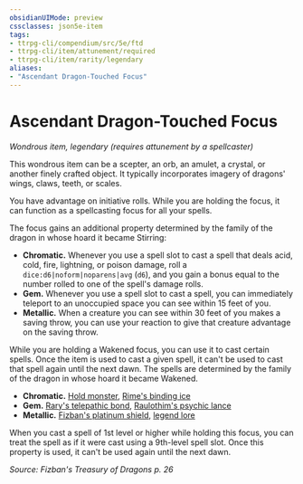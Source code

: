 ```yaml
---
obsidianUIMode: preview
cssclasses: json5e-item
tags:
- ttrpg-cli/compendium/src/5e/ftd
- ttrpg-cli/item/attunement/required
- ttrpg-cli/item/rarity/legendary
aliases: 
- "Ascendant Dragon-Touched Focus"
---
```

# Ascendant Dragon-Touched Focus
*Wondrous item, legendary (requires attunement by a spellcaster)*  



This wondrous item can be a scepter, an orb, an amulet, a crystal, or another finely crafted object. It typically incorporates imagery of dragons' wings, claws, teeth, or scales.

You have advantage on initiative rolls. While you are holding the focus, it can function as a spellcasting focus for all your spells.

The focus gains an additional property determined by the family of the dragon in whose hoard it became Stirring:

- **Chromatic.** Whenever you use a spell slot to cast a spell that deals acid, cold, fire, lightning, or poison damage, roll a `dice:d6|noform|noparens|avg` (`d6`), and you gain a bonus equal to the number rolled to one of the spell's damage rolls.  
- **Gem.** Whenever you use a spell slot to cast a spell, you can immediately teleport to an unoccupied space you can see within 15 feet of you.  
- **Metallic.** When a creature you can see within 30 feet of you makes a saving throw, you can use your reaction to give that creature advantage on the saving throw.  

While you are holding a Wakened focus, you can use it to cast certain spells. Once the item is used to cast a given spell, it can't be used to cast that spell again until the next dawn. The spells are determined by the family of the dragon in whose hoard it became Wakened.

- **Chromatic.** [Hold monster](Інструменти%20ДМ/CLI/spells/hold-monster-xphb.md), [Rime's binding ice](Інструменти%20ДМ/CLI/spells/rimes-binding-ice-ftd.md)  
- **Gem.** [Rary's telepathic bond](Інструменти%20ДМ/CLI/spells/rarys-telepathic-bond-xphb.md), [Raulothim's psychic lance](Інструменти%20ДМ/CLI/spells/raulothims-psychic-lance-ftd.md)  
- **Metallic.** [Fizban's platinum shield](Інструменти%20ДМ/CLI/spells/fizbans-platinum-shield-ftd.md), [legend lore](Інструменти%20ДМ/CLI/spells/legend-lore-xphb.md)  

When you cast a spell of 1st level or higher while holding this focus, you can treat the spell as if it were cast using a 9th-level spell slot. Once this property is used, it can't be used again until the next dawn.

*Source: Fizban's Treasury of Dragons p. 26*